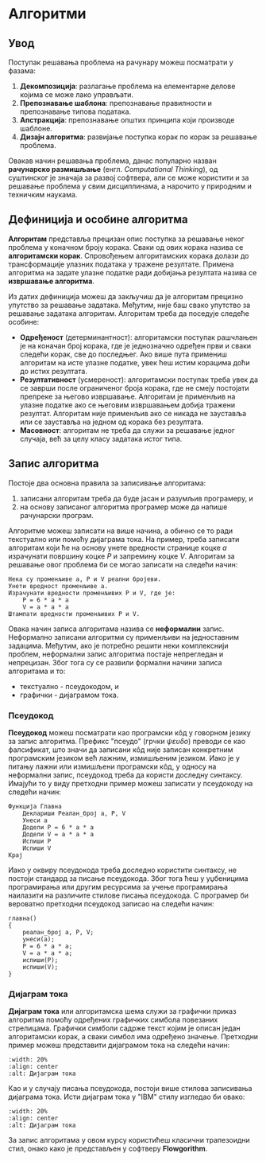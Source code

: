 # Алгоритми

## Увод

Поступак решавања проблема на рачунару можеш посматрати у фазама:

1. **Декомпозиција**: разлагање проблема на елементарне делове којима се
може лако управљати.
2. **Препознавање шаблона**: препознавање правилности и препознавање типова
података.
3. **Апстракција**: препознавање општих принципа који производе шаблоне.
4. **Дизајн алгоритма**: развијање поступка корак по корак за решавање
проблема.

Овакав начин решавања проблема, данас популарно назван **рачунарско размишљање**
(енгл. *Computational Thinking*), од суштинског је значаја за развој софтвера,
али се може користити и за решавање проблема у свим дисциплинама, а нарочито у
природним и техничким наукама.

## Дефиниција и особине алгоритма

**Алгоритам** представља прецизан опис поступка за решавање неког проблема у
коначном броју корака. Сваки од ових корака назива се **алгоритамски корак**.
Спровођењем алгоритамских корака долази до трансформације улазних података у
тражене резултате. Примена алгоритма на задате улазне податке ради добијања
резултата назива се **извршавање алгоритма**.

Из датих дефиниција можеш да закључиш да је алгоритам прецизно упутство за
решавање задатака. Међутим, није баш свако упутство за решавање задатака
алгоритам. Алгоритам треба да поседује следеће особине:

* **Одређеност** (детерминантност): алгоритамски поступак рашчлањен је на
коначан број корака, где је једнозначно одређен први и сваки следећи корак,
све до последњег. Ако више пута примениш алгоритам на исте улазне податке,
увек ћеш истим корацима доћи до истих резултата.
* **Резултативност** (усмереност): алгоритамски поступак треба увек да се
заврши после ограниченог броја корака, где не смеју постојати препреке за његово
извршавање. Алгоритам је применљив на улазне податке ако се његовим извршавањем
добија тражени резултат. Алгоритам није применљив ако се никада не зауставља
или се зауставља на једном од корака без резултата.
* **Масовност**: алгоритам не треба да служи за решавање једног случаја, већ за
целу класу задатака истог типа.

## Запис алгоритма

Постоје два основна правила за записивање алгоритама:

1. записани алгоритам треба да буде јасан и разумљив програмеру, и
2. на основу записаног алгоритма програмер може да напише рачунарски програм.

Алгоритме можеш записати на више начина, а обично се то ради текстуално или
помоћу дијаграма тока. На пример, треба записати алгоритам који ће на основу
унете вредности странице коцке $а$ израчунати површину коцке $P$ и запремину
коцке $V$. Алгоритам за решавање овог проблема би се могао записати на следећи
начин:

```text
Нека су променљиве a, P и V реални бројеви.
Унети вредност променљиве а.
Израчунати вредности променљивих P и V, где је:
    P = 6 * a * a
    V = a * a * a
Штампати вредности променљивих P и V.
```

Овака начин записа алгоритама назива се **неформални** запис. Неформално
записани алгоритми су применљиви на једноставним задацима. Међутим, ако је
потребно решити неки комплекснији проблем, неформални запис алгоритма
постаје непрегледан и непрецизан. Због тога су се развили формални начини
записа алгоритама и то:

* текстуално - псеудокодом, и
* графички - дијаграмом тока.

### Псеудокод

**Псеудокод** можеш посматрати као програмски кôд у говорном језику за запис
алгоритма. Префикс "псеудо" (грчки *ψευδο*) преводи се као фалсификат, што
значи да записани кôд није записан конкретним програмским језиком већ лажним,
измишљеним језиком. Иако је у питању лажни или измишљени програмски кôд, у
односу на неформални запис, псеудокод треба да користи доследну синтаксу.
Имајући то у виду претходни пример можеш записати у псеудокоду на следећи
начин:

```text
Функција Главна
    Деклариши Реалан_број a, P, V
    Унеси a
    Додели P = 6 * a * a
    Додели V = a * a * a
    Испиши P
    Испиши V
Крај
```

Иако у оквиру псеудокода треба доследно користити синтаксу, не постоји стандард
за писање псеудокода. Због тога ћеш у уџбеницима програмирања или другим
ресурсима за учење програмирања наилазити на различите стилове писања
псеудокода. C програмер би вероватно претходни псеудокод записао на следећи
начин:

```text
главна()
{
    реалан_број a, P, V;
    унеси(a);
    P = 6 * a * a;
    V = a * a * a;
    испиши(P);
    испиши(V);
}
```

### Дијаграм тока

**Дијаграм тока** или алгоритамска шема служи за графички приказ алгоритма
помоћу одређених графичких симбола повезаних стрелицама. Графички симболи
садрже текст којим је описан један алгоритамски корак, а сваки симбол
има одређено значење. Претходни пример можеш представити дијаграмом тока на
следећи начин:

```{image} images/definicija_i_zadatak.png
:width: 20%
:align: center
:alt: Дијаграм тока
```

Као и у случају писања псеудокода, постоји више стилова записивања дијаграма
тока. Исти дијаграм тока у "IBM" стилу изгледао би овако:

```{image} images/definicija_i_zadatak_ibm.png
:width: 20%
:align: center
:alt: Дијаграм тока
```

За запис алгоритама у овом курсу користићеш класични трапезоидни стил, онако
како је представљен у софтверу **Flowgorithm**.
